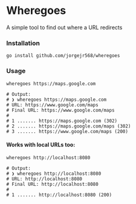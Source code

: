 # Wheregoes

A simple tool to find out where a URL redirects

### Installation

```shell
go install github.com/jorgejr568/wheregoes  
```

### Usage

```shell
wheregoes https://maps.google.com

# Output:
# ❯ wheregoes https://maps.google.com
# URL: https://www.google.com/maps
# Final URL: https://www.google.com/maps
#
# 1 ....... https://maps.google.com (302)
# 2 ....... https://maps.google.com/maps (302)
# 3 ....... https://www.google.com/maps (200)
```

#### Works with local URLs too:

```shell
wheregoes http://localhost:8080

# Output:
# ❯ wheregoes http://localhost:8080
# URL: http://localhost:8080
# Final URL: http://localhost:8080
#
# 1 ....... http://localhost:8080 (200)
```